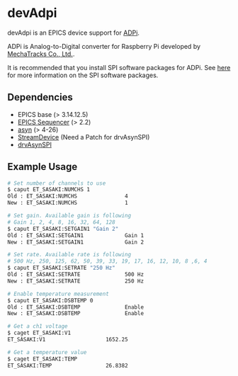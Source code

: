# devAdpi

devAdpi is an EPICS device support for [ADPi](https://mechatrax.com/products/adpi/).

ADPi is Analog-to-Digital converter for Raspberry Pi developed by [MechaTracks Co., Ltd.](https://mechatrax.com/).

It is recommended that you install SPI software packages for ADPi.
See [here](https://github.com/mechatrax/adpipro) for more information on the SPI software packages.

## Dependencies
- EPICS base (> 3.14.12.5)
- [EPICS Sequencer](https://www-csr.bessy.de/control/SoftDist/sequencer/) (> 2.2)
- [asyn](https://github.com/epics-modules/asyn) (> 4-26)
- [StreamDevice](https://github.com/paulscherrerinstitute/StreamDevice) (Need a Patch for drvAsynSPI)
- [drvAsynSPI](https://github.com/kek-acc/drvAsynSPI)

## Example Usage
```bash
# Set number of channels to use
$ caput ET_SASAKI:NUMCHS 1
Old : ET_SASAKI:NUMCHS               4
New : ET_SASAKI:NUMCHS               1

# Set gain. Available gain is following
# Gain 1, 2, 4, 8, 16, 32, 64, 128
$ caput ET_SASAKI:SETGAIN1 "Gain 2"
Old : ET_SASAKI:SETGAIN1             Gain 1
New : ET_SASAKI:SETGAIN1             Gain 2

# Set rate. Available rate is following
# 500 Hz, 250, 125, 62, 50, 39, 33, 19, 17, 16, 12, 10, 8 ,6, 4
$ caput ET_SASAKI:SETRATE "250 Hz"
Old : ET_SASAKI:SETRATE              500 Hz
New : ET_SASAKI:SETRATE              250 Hz

# Enable temperature measurement
$ caput ET_SASAKI:DSBTEMP 0
Old : ET_SASAKI:DSBTEMP              Enable
New : ET_SASAKI:DSBTEMP              Enable

# Get a ch1 voltage
$ caget ET_SASAKI:V1
ET_SASAKI:V1                   1652.25

# Get a temperature value
$ caget ET_SASAKI:TEMP
ET_SASAKI:TEMP                 26.8382
```
